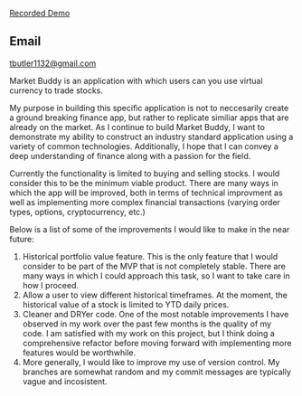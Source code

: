 [Recorded Demo](https://youtu.be/AgCsgbkwLh0)


## Email
tbutler1132@gmail.com
  
  Market Buddy is an application with which users can you use virtual currency to trade stocks. 

  My purpose in building this specific application is not to neccesarily create a ground breaking finance app, but rather to replicate similiar apps that are already on the market. As I continue to build Market Buddy, I want to demonstrate my ability to construct an industry standard application using a variety of common technologies. Additionally, I hope that I can convey a deep understanding of finance along with a passion for the field.

  Currently the functionality is limited to buying and selling stocks. I would consider this to be the minimum viable product. There are many ways in which the app will be improved, both in terms of technical improvment as well as implementing more complex financial transactions (varying order types, options, cryptocurrency, etc.)
  
 Below is a list of some of the improvements I would like to make in the near future:

1. Historical portfolio value feature. This is the only feature that I would consider to be part of the MVP that is not completely stable. There are many ways in which I could approach this task, so I want to take care in how I proceed.
2. Allow a user to view different historical timeframes. At the moment, the historical value of a stock is limited to YTD daily prices.
3. Cleaner and DRYer code. One of the most notable improvements I have observed in my work over the past few months is the quality of my code. I am satisfied with my work on this project, but I think doing a comprehensive refactor before moving forward with implementing more features would be worthwhile.
4. More generally, I would like to improve my use of version control. My branches are somewhat random and my commit messages are typically vague and incosistent.


